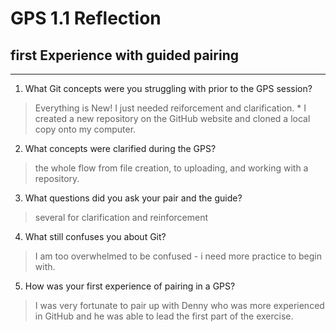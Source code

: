 # GPS 1.1 Reflection

## first Experience with guided pairing

----
1) What Git concepts were you struggling with prior to the GPS session?

>Everything is New!  I just needed reiforcement and clarification.
	* I created a new repository on the GitHub website and cloned a local copy onto my computer.


2) What concepts were clarified during the GPS?

>the whole flow from file creation, to uploading, and working with a repository.

3) What questions did you ask your pair and the guide?

>several for clarification and reinforcement

4) What still confuses you about Git?

>I am too overwhelmed to be confused - i need more practice to begin with.


5)  How was your first experience of pairing in a GPS?

> I was very fortunate to pair up with Denny who was more experienced in GitHub and he was able to lead the first part of the exercise.